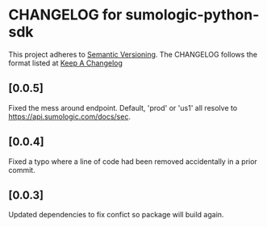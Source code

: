 # CHANGELOG for sumologic-python-sdk
This project adheres to [Semantic Versioning](http://semver.org/). The CHANGELOG follows the format listed at [Keep A Changelog](http://keepachangelog.com/)

## [0.0.5]
Fixed the mess around endpoint. Default, 'prod' or 'us1' all resolve to https://api.sumologic.com/docs/sec.

## [0.0.4]
Fixed a typo where a line of code had been removed accidentally in a prior commit.

## [0.0.3]
Updated dependencies to fix confict so package will build again.